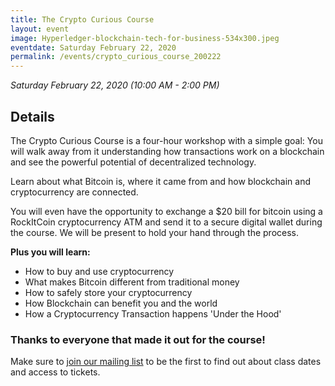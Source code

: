 ```yaml
---
title: The Crypto Curious Course
layout: event
image: Hyperledger-blockchain-tech-for-business-534x300.jpeg
eventdate: Saturday February 22, 2020
permalink: /events/crypto_curious_course_200222
---
```

<i>Saturday February 22, 2020 (10:00 AM - 2:00 PM) </i>

<h2>Details</h2>
<div>

The Crypto Curious Course is a four-hour workshop with a simple goal: You will walk away from it understanding how transactions work on a blockchain and see the powerful potential of decentralized technology.

Learn about what Bitcoin is, where it came from and how blockchain and cryptocurrency are connected.

You will even have the opportunity to exchange a $20 bill for bitcoin using a RockItCoin cryptocurrency ATM and send it to a secure digital wallet during the course. We will be present to hold your hand through the process.

<b>Plus you will learn:</b>
<div>
<ul>
 	<li>How to buy and use cryptocurrency</li>
 	<li>What makes Bitcoin different from traditional money</li>
 	<li>How to safely store your cryptocurrency</li>
 	<li>How Blockchain can benefit you and the world</li>
 	<li>How a Cryptocurrency Transaction happens 'Under the Hood'</li>
</ul>
</div>
</div>
<h3>Thanks to everyone that made it out for the course!</h3>
Make sure to <a href="http://eepurl.com/gFnH09" target="_blank" rel="noopener">join our mailing list</a> to be the first to find out about class dates and access to tickets.
